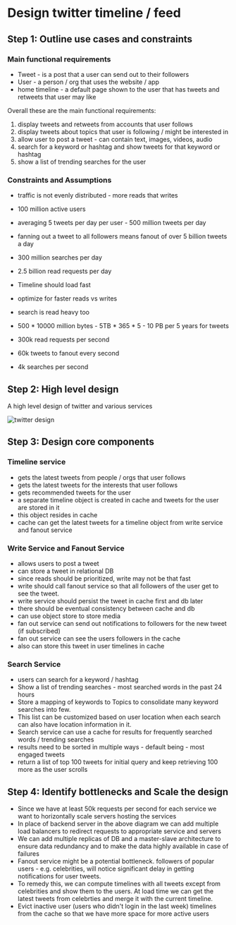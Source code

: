 
# Design twitter timeline / feed

## Step 1: Outline use cases and constraints

### Main functional requirements

* Tweet - is a post that a user can send out to their followers
* User - a person / org that uses the website / app
* home timeline - a default page shown to the user that has tweets and retweets that user may like

Overall these are the main functional requirements:

1. display tweets and retweets from accounts that user follows
2. display tweets about topics that user is following / might be interested in
3. allow user to post a tweet - can contain text, images, videos, audio
4. search for a keyword or hashtag and show tweets for that keyword or hashtag
5. show a list of trending searches for the user

### Constraints and Assumptions

* traffic is not evenly distributed - more reads that writes
* 100 million active users
* averaging 5 tweets per day per user - 500 million tweets per day
* fanning out a tweet to all followers means fanout of over 5 billion tweets a day
* 300 million searches per day
* 2.5 billion read requests per day
* Timeline should load fast
* optimize for faster reads vs writes
* search is read heavy too


* 500 * 10000 million bytes - 5TB * 365 * 5 - 10 PB per 5 years for tweets 
* 300k read requests per second
* 60k tweets to fanout every second
* 4k searches per second

## Step 2: High level design

A high level design of twitter and various services

![twitter design](https://i.imgur.com/APhg4NZ.jpg)

## Step 3: Design core components

### Timeline service

* gets the latest tweets from people / orgs that user follows
* gets the latest tweets for the interests that user follows
* gets recommended tweets for the user
* a separate timeline object is created in cache and tweets for the user are stored in it
* this object resides in cache
* cache can get the latest tweets for a timeline object from write service and fanout service

### Write Service and Fanout Service

* allows users to post a tweet
* can store a tweet in relational DB
* since reads should be prioritized, write may not be that fast
* write should call fanout service so that all followers of the user get to see the tweet.
* write service should persist the tweet in cache first and db later
* there should be eventual consistency between cache and db
* can use object store to store media
* fan out service can send out notifications to followers for the new tweet (if subscribed)
* fan out service can see the users followers in the cache
* also can store this tweet in user timelines in cache

### Search Service

* users can search for a keyword / hashtag
* Show a list of trending searches - most searched words in the past 24 hours
* Store a mapping of keywords to Topics to consolidate many keyword searches into few.
* This list can be customized based on user location when each search can also have location information in it. 
* Search service can use a cache for results for frequently searched words / trending searches
* results need to be sorted in multiple ways - default being - most engaged tweets
* return a list of top 100 tweets for initial query and keep retrieving 100 more as the user scrolls

## Step 4: Identify bottlenecks and Scale the design

* Since we have at least 50k requests per second for each service we want to horizontally scale servers hosting the services
* In place of backend server in the above diagram we can add multiple load balancers to redirect requests to appropriate service and servers
* We can add multiple replicas of DB and a master-slave architecture to ensure data redundancy and to make the data highly available in case of failures
* Fanout service might be a potential bottleneck. followers of popular users - e.g. celebrities, will notice significant delay in getting notifications for user tweets. 
* To remedy this, we can compute timelines with all tweets except from celebrities and show them to the users. At load time we can get the latest tweets from celebrties and merge it with the current timeline. 
* Evict inactive user (users who didn't login in the last week) timelines from the cache so that we have more space for more active users